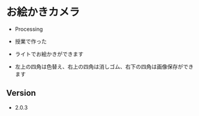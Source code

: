 # お絵かきカメラ

* Processing

* 授業で作った

* ライトでお絵かきができます

* 左上の四角は色替え、右上の四角は消しゴム、右下の四角は画像保存ができます

## Version

* 2.0.3
